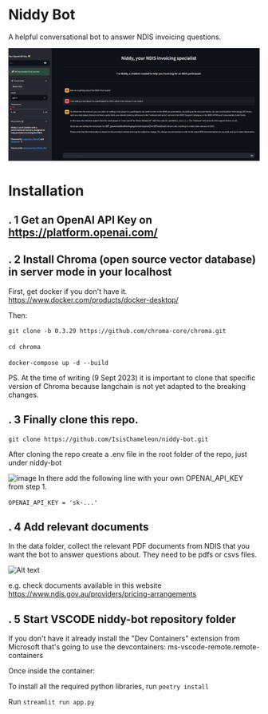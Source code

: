# Niddy Bot

A helpful conversational bot to answer NDIS invoicing questions. 

![Alt text](image.png)


# Installation

## . 1 Get an OpenAI API Key on https://platform.openai.com/


## . 2 Install Chroma (open source vector database) in server mode in your localhost

First, get docker if you don't have it. https://www.docker.com/products/docker-desktop/

Then:

```
git clone -b 0.3.29 https://github.com/chroma-core/chroma.git

cd chroma

docker-compose up -d --build
```

PS. At the time of writing (9 Sept 2023) it is important to clone that specific version of Chroma because langchain is not yet adapted to the breaking changes.

## . 3 Finally clone this repo.

```
git clone https://github.com/IsisChameleon/niddy-bot.git
```

After cloning the repo create a .env file in the root folder of the repo, just under niddy-bot

![image](https://github.com/IsisChameleon/niddy-bot/assets/12711084/a005b6a2-c57d-4f5c-b935-df04450ab67e)
In there add the following line with your own OPENAI_API_KEY from step 1.

```OPENAI_API_KEY = 'sk-...'```


## . 4 Add relevant documents

In the data folder, collect the relevant PDF documents from NDIS that you want the bot to answer questions about. They need to be pdfs or csvs files.

![Alt text](image-1.png)

e.g. check documents available in this website
https://www.ndis.gov.au/providers/pricing-arrangements



## . 5 Start VSCODE niddy-bot repository folder
If you don't have it already install the "Dev Containers" extension from Microsoft that's going to use the devcontainers: ms-vscode-remote.remote-containers

Once inside the container:

To install all the required python libraries, run ```poetry install```

Run ```streamlit run app.py```



